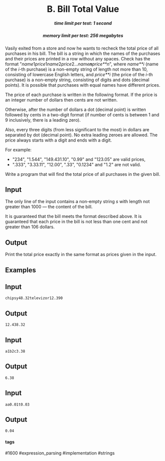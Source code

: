 <h1 style='text-align: center;'> B. Bill Total Value</h1>

<h5 style='text-align: center;'>time limit per test: 1 second</h5>
<h5 style='text-align: center;'>memory limit per test: 256 megabytes</h5>

Vasily exited from a store and now he wants to recheck the total price of all purchases in his bill. The bill is a string in which the names of the purchases and their prices are printed in a row without any spaces. Check has the format "*name*1*price*1*name*2*price*2...*name**n**price**n*", where *name**i* (name of the *i*-th purchase) is a non-empty string of length not more than 10, consisting of lowercase English letters, and *price**i* (the price of the *i*-th purchase) is a non-empty string, consisting of digits and dots (decimal points). It is possible that purchases with equal names have different prices.

The price of each purchase is written in the following format. If the price is an integer number of dollars then cents are not written.

Otherwise, after the number of dollars a dot (decimal point) is written followed by cents in a two-digit format (if number of cents is between 1 and 9 inclusively, there is a leading zero).

Also, every three digits (from less significant to the most) in dollars are separated by dot (decimal point). No extra leading zeroes are allowed. The price always starts with a digit and ends with a digit.

For example:

* "234", "1.544", "149.431.10", "0.99" and "123.05" are valid prices,
* ".333", "3.33.11", "12.00", ".33", "0.1234" and "1.2" are not valid.

Write a program that will find the total price of all purchases in the given bill.

## Input

The only line of the input contains a non-empty string *s* with length not greater than 1000 — the content of the bill.

It is guaranteed that the bill meets the format described above. It is guaranteed that each price in the bill is not less than one cent and not greater than 106 dollars.

## Output

Print the total price exactly in the same format as prices given in the input.

## Examples

## Input


```
chipsy48.32televizor12.390  

```
## Output


```
12.438.32  

```
## Input


```
a1b2c3.38  

```
## Output


```
6.38  

```
## Input


```
aa0.01t0.03  

```
## Output


```
0.04  

```


#### tags 

#1600 #expression_parsing #implementation #strings 